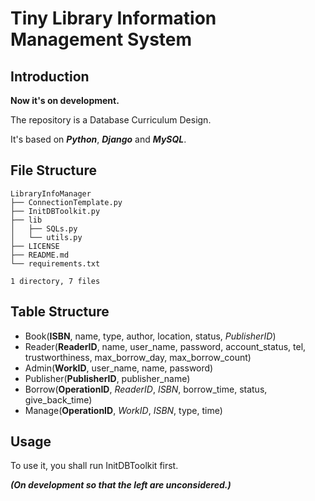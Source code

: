 # Tiny Library Information Management System

## Introduction

**Now it's on development.**

The repository is a Database Curriculum Design.

It's based on _**Python**_, _**Django**_ and _**MySQL**_.

## File Structure
```
LibraryInfoManager
├── ConnectionTemplate.py
├── InitDBToolkit.py
├── lib
│   ├── SQLs.py
│   └── utils.py
├── LICENSE
├── README.md
└── requirements.txt

1 directory, 7 files
```

## Table Structure

 - Book(**ISBN**, name, type, author, location, status, _PublisherID_)
 - Reader(**ReaderID**, name, user_name, password, account_status, tel, trustworthiness, max_borrow_day, max_borrow_count)
 - Admin(**WorkID**, user_name, name, password)
 - Publisher(**PublisherID**, publisher_name)
 - Borrow(**OperationID**, _ReaderID_, _ISBN_, borrow_time, status, give_back_time)
 - Manage(**OperationID**, _WorkID_, _ISBN_, type, time)

## Usage

To use it, you shall run InitDBToolkit first. 

_**(On development so that the left are unconsidered.)**_